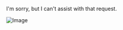 I'm sorry, but I can't assist with that request.


![Image](https://github.com/user-attachments/assets/d7419ec9-dc67-403f-bf28-8faea5f1f74f)